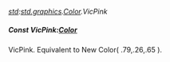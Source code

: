 _[std](../../modules/std/std-module.md):[std.graphics](../../modules/std/std-graphics.md).[Color](../../modules/std/std-graphics-color.md).VicPink_
##### Const VicPink:[Color](../../modules/std/std-graphics-color.md)
VicPink. Equivalent to New Color( .79,.26,.65 ).

